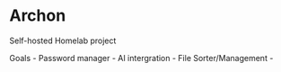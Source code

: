 # Archon
Self-hosted Homelab project

Goals 
    - Password manager
    - AI intergration
    - File Sorter/Management
    - 